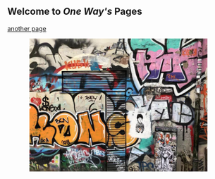 ## Welcome to *One Way's* Pages

[another page](./another-1.html)

<center>
 <img src='img/wall.jpg' width=80%>
</center>


